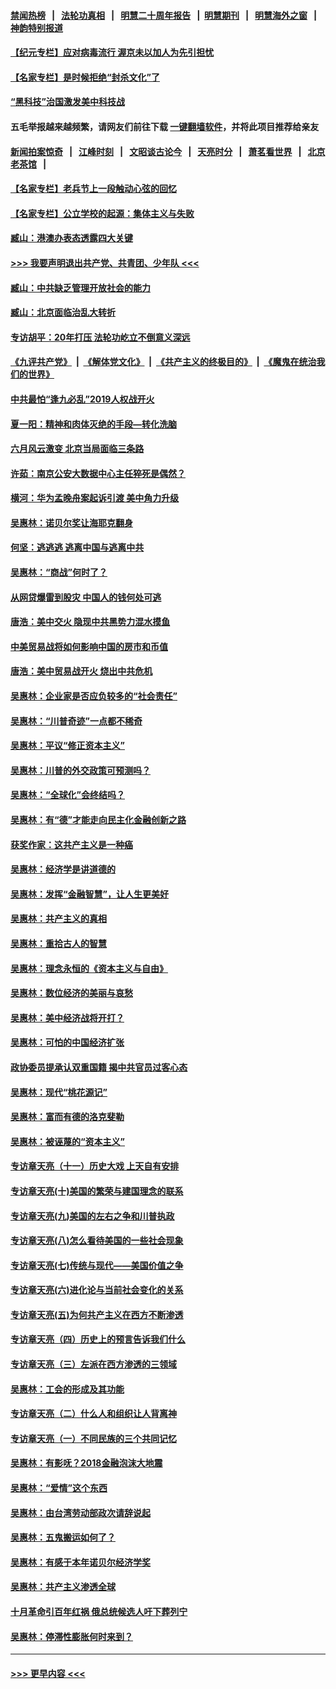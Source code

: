 #### [禁闻热榜](热点新闻.md?=0)  &nbsp;&nbsp;|&nbsp;&nbsp; [法轮功真相](https://github.com/gfw-breaker/truth/blob/master/README.md?=0) &nbsp;&nbsp;|&nbsp;&nbsp; [明慧二十周年报告](https://github.com/gfw-breaker/mh-reports/blob/master/README.md?=0) &nbsp;&nbsp;|&nbsp;&nbsp;[明慧期刊](https://github.com/gfw-breaker/mh-qikan) &nbsp;&nbsp;|&nbsp;&nbsp; [明慧海外之窗](https://github.com/gfw-breaker/mh-news/blob/master/README.md?=0) &nbsp;&nbsp;|&nbsp;&nbsp; [神韵特别报道](https://github.com/gfw-breaker/mh-news/blob/master/shenyun.md?=0)
#### [【纪元专栏】应对病毒流行 渥京未以加人为先引担忧](../pages/nsc423/n11875714.md?t=03030831) 
#### [【名家专栏】是时候拒绝“封杀文化”了](../pages/nsc423/n11814093.md?t=03030831) 
#### [“黑科技”治国激发美中科技战](../pages/nsc423/n11638056.md?t=03030831) 
#### 五毛举报越来越频繁，请网友们前往下载 [一键翻墙软件](https://github.com/gfw-breaker/ssr-accounts)，并将此项目推荐给亲友
#### [新闻拍案惊奇](https://github.com/gfw-breaker/banned-news/blob/master/pages/link4.md) &nbsp;&nbsp;|&nbsp;&nbsp; [江峰时刻](https://github.com/gfw-breaker/banned-news/blob/master/pages/link4.md) &nbsp;&nbsp;|&nbsp;&nbsp; [文昭谈古论今](https://github.com/gfw-breaker/banned-news/blob/master/pages/link4.md) &nbsp;&nbsp;|&nbsp;&nbsp; [天亮时分](https://github.com/gfw-breaker/banned-news/blob/master/pages/link4.md) &nbsp;&nbsp;|&nbsp;&nbsp; [萧茗看世界](https://github.com/gfw-breaker/banned-news/blob/master/pages/link4.md) &nbsp;&nbsp;|&nbsp;&nbsp; [北京老茶馆](https://github.com/gfw-breaker/banned-news/blob/master/pages/link4.md) &nbsp;&nbsp;|&nbsp;&nbsp; 
#### [【名家专栏】老兵节上一段触动心弦的回忆](../pages/nsc423/n11646016.md?t=03030831) 
#### [【名家专栏】公立学校的起源：集体主义与失败](../pages/nsc423/n11601833.md?t=03030831) 
#### [臧山：港澳办表态透露四大关键](../pages/nsc423/n11421628.md?t=03030831) 
#### [>>> 我要声明退出共产党、共青团、少年队 <<<](https://github.com/begood0513/goodnews/blob/master/quit/letter.md) 
#### [臧山：中共缺乏管理开放社会的能力](../pages/nsc423/n11407457.md?t=03030831) 
#### [臧山：北京面临治乱大转折](../pages/nsc423/n11406895.md?t=03030831) 
#### [专访胡平：20年打压 法轮功屹立不倒意义深远](../pages/nsc423/n11398800.md?t=03030831) 
#### [《九评共产党》](https://github.com/begood0513/9ping.md/blob/master/README.md) &nbsp;|&nbsp; [《解体党文化》](../../../../jtdwh.md/blob/master/README.md)  &nbsp;|&nbsp; [《共产主义的终极目的》](../../../../gczydzjmd.md/blob/master/README.md) &nbsp;|&nbsp; [《魔鬼在统治我们的世界》](../../../../mgztzwmdsj.md/blob/master/README.md) 
#### [中共最怕“逢九必乱”2019人权战开火](../pages/nsc423/n11385248.md?t=03030831) 
#### [夏一阳：精神和肉体灭绝的手段—转化洗脑](../pages/nsc423/n11368250.md?t=03030831) 
#### [六月风云激变 北京当局面临三条路](../pages/nsc423/n11313668.md?t=03030831) 
#### [许茹：南京公安大数据中心主任猝死是偶然？](../pages/nsc423/n11064744.md?t=03030831) 
#### [横河：华为孟晚舟案起诉引渡 美中角力升级](../pages/nsc423/n11027230.md?t=03030831) 
#### [吴惠林：诺贝尔奖让海耶克翻身](../pages/nsc423/n10890049.md?t=03030831) 
#### [何坚：逃逃逃 逃离中国与逃离中共](../pages/nsc423/n10592891.md?t=03030831) 
#### [吴惠林：“商战”何时了？](../pages/nsc423/n10573558.md?t=03030831) 
#### [从网贷爆雷到股灾 中国人的钱何处可逃](../pages/nsc423/n10572800.md?t=03030831) 
#### [唐浩：美中交火 隐现中共黑势力混水摸鱼](../pages/nsc423/n10544040.md?t=03030831) 
#### [中美贸易战将如何影响中国的房市和币值](../pages/nsc423/n10543697.md?t=03030831) 
#### [唐浩：美中贸易战开火 烧出中共危机](../pages/nsc423/n10540126.md?t=03030831) 
#### [吴惠林：企业家是否应负较多的“社会责任”](../pages/nsc423/n10535022.md?t=03030831) 
#### [吴惠林：“川普奇迹”一点都不稀奇](../pages/nsc423/n10512808.md?t=03030831) 
#### [吴惠林：平议“修正资本主义”](../pages/nsc423/n10495724.md?t=03030831) 
#### [吴惠林：川普的外交政策可预测吗？](../pages/nsc423/n10462387.md?t=03030831) 
#### [吴惠林：“全球化”会终结吗？](../pages/nsc423/n10452838.md?t=03030831) 
#### [吴惠林：有“德”才能走向民主化金融创新之路](../pages/nsc423/n10432292.md?t=03030831) 
#### [获奖作家：这共产主义是一种癌](../pages/nsc423/n10431541.md?t=03030831) 
#### [吴惠林：经济学是讲道德的](../pages/nsc423/n10398014.md?t=03030831) 
#### [吴惠林：发挥“金融智慧”，让人生更美好](../pages/nsc423/n10375019.md?t=03030831) 
#### [吴惠林：共产主义的真相](../pages/nsc423/n10351394.md?t=03030831) 
#### [吴惠林：重拾古人的智慧](../pages/nsc423/n10337691.md?t=03030831) 
#### [吴惠林：理念永恒的《资本主义与自由》](../pages/nsc423/n10316274.md?t=03030831) 
#### [吴惠林：数位经济的美丽与哀愁](../pages/nsc423/n10292946.md?t=03030831) 
#### [吴惠林：美中经济战将开打？](../pages/nsc423/n10258825.md?t=03030831) 
#### [吴惠林：可怕的中国经济扩张](../pages/nsc423/n10219147.md?t=03030831) 
#### [政协委员提承认双重国籍 揭中共官员过客心态](../pages/nsc423/n10208809.md?t=03030831) 
#### [吴惠林：现代“桃花源记”](../pages/nsc423/n10185234.md?t=03030831) 
#### [吴惠林：富而有德的洛克斐勒](../pages/nsc423/n10142264.md?t=03030831) 
#### [吴惠林：被诬蔑的“资本主义”](../pages/nsc423/n10124816.md?t=03030831) 
#### [专访章天亮（十一）历史大戏 上天自有安排](../pages/nsc423/n10094905.md?t=03030831) 
#### [专访章天亮(十)美国的繁荣与建国理念的联系](../pages/nsc423/n10094899.md?t=03030831) 
#### [专访章天亮(九)美国的左右之争和川普执政](../pages/nsc423/n10094889.md?t=03030831) 
#### [专访章天亮(八)怎么看待美国的一些社会现象](../pages/nsc423/n10094857.md?t=03030831) 
#### [专访章天亮(七)传统与现代——美国价值之争](../pages/nsc423/n10093140.md?t=03030831) 
#### [专访章天亮(六)进化论与当前社会变化的关系](../pages/nsc423/n10092036.md?t=03030831) 
#### [专访章天亮(五)为何共产主义在西方不断渗透](../pages/nsc423/n10083620.md?t=03030831) 
#### [专访章天亮（四）历史上的预言告诉我们什么](../pages/nsc423/n10083606.md?t=03030831) 
#### [专访章天亮（三）左派在西方渗透的三领域](../pages/nsc423/n10081115.md?t=03030831) 
#### [吴惠林：工会的形成及其功能](../pages/nsc423/n10080633.md?t=03030831) 
#### [专访章天亮（二）什么人和组织让人背离神](../pages/nsc423/n10076637.md?t=03030831) 
#### [专访章天亮（一）不同民族的三个共同记忆](../pages/nsc423/n10074188.md?t=03030831) 
#### [吴惠林：有影呒？2018金融泡沫大地震](../pages/nsc423/n10040534.md?t=03030831) 
#### [吴惠林：“爱情”这个东西](../pages/nsc423/n10019423.md?t=03030831) 
#### [吴惠林：由台湾劳动部政次请辞说起](../pages/nsc423/n9979679.md?t=03030831) 
#### [吴惠林：五鬼搬运如何了？](../pages/nsc423/n9925338.md?t=03030831) 
#### [吴惠林：有感于本年诺贝尔经济学奖](../pages/nsc423/n9871883.md?t=03030831) 
#### [吴惠林：共产主义渗透全球](../pages/nsc423/n9812748.md?t=03030831) 
#### [十月革命引百年红祸 俄总统候选人吁下葬列宁](../pages/nsc423/n9810182.md?t=03030831) 
#### [吴惠林：停滞性膨胀何时来到？](../pages/nsc423/n9764136.md?t=03030831) 

----
#### [ >>> 更早内容 <<< ](../indexes/nsc423-earlier.md)
